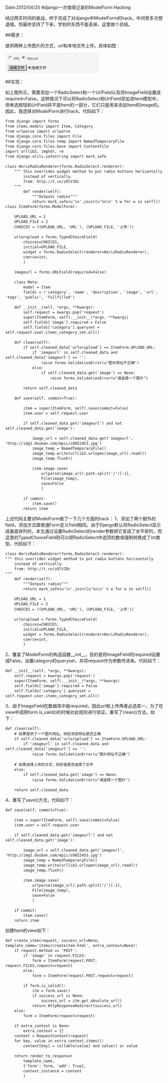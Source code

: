 Date:2012/04/25
#django一次值得记录的ModelForm Hacking

经过两天时间的奋战，终于完成了对django中ModelForm的hack。中间曾多次想退缩，但最终坚持了下来，学到的东西不能丢掉，这里做个总结。

##需求：

提供两种上传图片的方式，url和本地文件上传。具体如图：

![](./images/djangoformhacking.png)  

##实现：

如上图所示，需要添加一个RadioSelect和一个UrlField以及将ImageField设置成required=False。这种情况下可以将RadioSelect和UrlField添加进Item模型中，但单选按钮和UrlField并不是Item的一部分，它们只是用来添加Item的Image的。因此，我选择对ModelForm进行hack，代码如下：  
	
	from django import forms
	from items.models import Item, Category
	from urlparse import urlparse
	from django.core.files import File
	from django.core.files.temp import NamedTemporaryFile
	from django.core.files.base import ContentFile
	import urllib2, imghdr, re
	from django.utils.safestring import mark_safe
 
	class HorizRadioRenderer(forms.RadioSelect.renderer):
    	""" this overrides widget method to put radio buttons horizontally
        	instead of vertically.
        	from: http://t.cn/zOlVJDc
    	"""
    		def render(self):
            	"""Outputs radios"""
            	return mark_safe(u'\n'.join([u'%s\n' % w for w in self]))
	class ItemForm(forms.ModelForm):
 
    	UPLOAD_URL = 1
    	UPLOAD_FILE = 2
    	CHOICES = ((UPLOAD_URL, 'URL'), (UPLOAD_FILE, '上传'))
 
    	urlorupload = forms.TypedChoiceField(
        	choices=CHOICES,
        	initial=UPLOAD_FILE,
        	widget = forms.RadioSelect(renderer=HorizRadioRenderer),
        	coerce=int,
        	)
 
    	imageurl = forms.URLField(required=False)
 
    	class Meta:
        	model = Item
        	fields = ('category', 'name', 'description', 'image', 'url', 'tags', 'public', 'fullfilled')
 
    	def __init__(self, *args, **kwargs):
        	self.request = kwargs.pop('request')
        	super(ItemForm, self).__init__(*args, **kwargs)
        	self.fields['image'].required = False
        	self.fields['category'].queryset = self.request.user.items_category_set.all()
 
    	def clean(self):
      		if self.cleaned_data['urlorupload'] == ItemForm.UPLOAD_URL:
           		if 'imageurl' in self.cleaned_data and self.cleaned_data['imageurl'] == '':
                	raise forms.ValidationError(u"图片网址不正确")
        		else:
            		if self.cleaned_data.get('image') == None:
                		raise forms.ValidationError(u"请选择一个图片")
 
       	 	return self.cleaned_data
 
    	def save(self, commit=True):
 
        	item = super(ItemForm, self).save(commit=False)
        	item.user = self.request.user
 
        	if self.cleaned_data.get('imageurl') and not self.cleaned_data.get('image'):
 
            	image_url = self.cleaned_data.get('imageurl', 'http://img1.douban.com/mpic/s9022453.jpg')
            	image_temp = NamedTemporaryFile()
            	image_temp.write(urllib2.urlopen(image_url).read())
            	image_temp.flush()
 
            	item.image.save(
               		urlparse(image_url).path.split('/')[-1], 
                	File(image_temp),
                	save=False
                	)
 
        	if commit:
            	item.save()
        	return item  

上述代码主要对ModelForm做了一下几个方面的hack：
1、添加了两个额外的field，添加方式跟普通Form定义field相同。由于Django默认将RadioSelect显示成垂直排列的，本文通过设置RadioSelect的render参数把它变成了水平排列，而这里的TypedChoiceField则可以把RadioSelect中选项的数值强制转换成了int类型。代码如下：
	  
	class HorizRadioRenderer(forms.RadioSelect.renderer):
    """ this overrides widget method to put radio buttons horizontally
        instead of vertically.
        from: http://t.cn/zOlVJDc
    """
    	def render(self):
            """Outputs radios"""
            return mark_safe(u'\n'.join([u'%s\n' % w for w in self]))
 
		UPLOAD_URL = 1
    	UPLOAD_FILE = 2
    	CHOICES = ((UPLOAD_URL, 'URL'), (UPLOAD_FILE, '上传'))
 
    	urlorupload = forms.TypedChoiceField(
        	choices=CHOICES,
        	initial=UPLOAD_FILE,
        	widget = forms.RadioSelect(renderer=HorizRadioRenderer),
        	coerce=int,
        	)
2、覆盖了ModelForm的构造函数__init__，目的是将ImageField的required设置成False，设置category的queryset，并将request作为参数传进来。代码如下：

	 
	def __init__(self, *args, **kwargs):
        self.request = kwargs.pop('request')
        super(ItemForm, self).__init__(*args, **kwargs)
        self.fields['image'].required = False
        self.fields['category'].queryset = self.request.user.items_category_set.all()
3、由于ImageField在数据库中是required，因此url和上传两者必选其一，为了在view中调用form.is_valid()的时候对此规则进行验证，重写了clean()方法。如下：

	def clean(self):
        # 如果提供了一个图片网址，则检测该网址是否正确
        if self.cleaned_data['urlorupload'] == ItemForm.UPLOAD_URL:
            if 'imageurl' in self.cleaned_data and self.cleaned_data['imageurl'] == '':
                raise forms.ValidationError(u"图片网址不正确")
 
        # 如果选择上传的方式，则检查是否选择了文件
        else:
            if self.cleaned_data.get('image') == None:
                raise forms.ValidationError(u"请选择一个图片")
 
        return self.cleaned_data
4、重写了save()方法，代码如下：

	def save(self, commit=True):
 
        item = super(ItemForm, self).save(commit=False)
        item.user = self.request.user
 
        if self.cleaned_data.get('imageurl') and not self.cleaned_data.get('image'):
 
            image_url = self.cleaned_data.get('imageurl', 'http://img1.douban.com/mpic/s9022453.jpg')
            image_temp = NamedTemporaryFile()
            image_temp.write(urllib2.urlopen(image_url).read())
            image_temp.flush()
 
            item.image.save(
                urlparse(image_url).path.split('/')[-1], 
                File(image_temp),
                save=False
                )
 
        if commit:
            item.save()
        return item
创建Item的view如下：

	def create_item(request, success_url=None, template_name='items/createitem.html', extra_context=None):
    	if request.method == 'POST':
        	if 'image' in request.FILES:
            	form = ItemForm(request.POST, request.FILES,request=request)
        	else: 
            	form = ItemForm(request.POST,request=request)
 
        	if form.is_valid():
            	itm = form.save()
            	if success_url is None:
                	success_url = itm.get_absolute_url()
            	return HttpResponseRedirect(success_url)
    	else:
        	form = ItemForm(request=request)
 
    	if extra_context is None:
        	extra_context = {}
    	context = RequestContext(request)
    	for key, value in extra_context.items():
        	context[key] = callable(value) and value() or value
 
    	return render_to_response(
        	template_name,
        	{'form': form, 'add': True},
        	context_instance = context
        	)